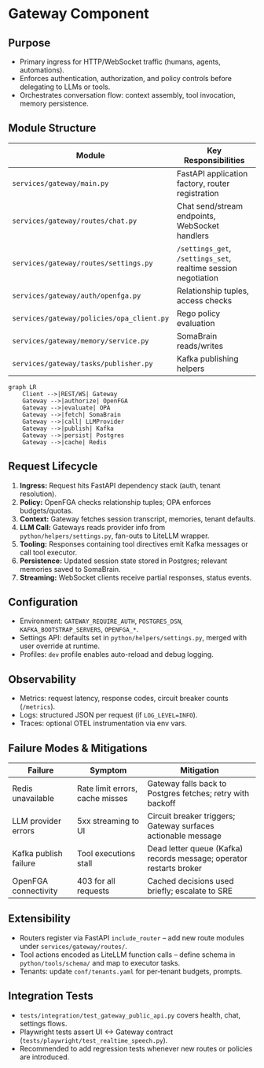 # Gateway Component

## Purpose
- Primary ingress for HTTP/WebSocket traffic (humans, agents, automations).
- Enforces authentication, authorization, and policy controls before delegating to LLMs or tools.
- Orchestrates conversation flow: context assembly, tool invocation, memory persistence.

## Module Structure

| Module | Key Responsibilities |
| --- | --- |
| `services/gateway/main.py` | FastAPI application factory, router registration |
| `services/gateway/routes/chat.py` | Chat send/stream endpoints, WebSocket handlers |
| `services/gateway/routes/settings.py` | `/settings_get`, `/settings_set`, realtime session negotiation |
| `services/gateway/auth/openfga.py` | Relationship tuples, access checks |
| `services/gateway/policies/opa_client.py` | Rego policy evaluation |
| `services/gateway/memory/service.py` | SomaBrain reads/writes |
| `services/gateway/tasks/publisher.py` | Kafka publishing helpers |

```mermaid
graph LR
    Client -->|REST/WS| Gateway
    Gateway -->|authorize| OpenFGA
    Gateway -->|evaluate| OPA
    Gateway -->|fetch| SomaBrain
    Gateway -->|call| LLMProvider
    Gateway -->|publish| Kafka
    Gateway -->|persist| Postgres
    Gateway -->|cache| Redis
```

## Request Lifecycle

1. **Ingress:** Request hits FastAPI dependency stack (auth, tenant resolution).
2. **Policy:** OpenFGA checks relationship tuples; OPA enforces budgets/quotas.
3. **Context:** Gateway fetches session transcript, memories, tenant defaults.
4. **LLM Call:** Gateways reads provider info from `python/helpers/settings.py`, fan-outs to LiteLLM wrapper.
5. **Tooling:** Responses containing tool directives emit Kafka messages or call tool executor.
6. **Persistence:** Updated session state stored in Postgres; relevant memories saved to SomaBrain.
7. **Streaming:** WebSocket clients receive partial responses, status events.

## Configuration

- Environment: `GATEWAY_REQUIRE_AUTH`, `POSTGRES_DSN`, `KAFKA_BOOTSTRAP_SERVERS`, `OPENFGA_*`.
- Settings API: defaults set in `python/helpers/settings.py`, merged with user override at runtime.
- Profiles: `dev` profile enables auto-reload and debug logging.

## Observability

- Metrics: request latency, response codes, circuit breaker counts (`/metrics`).
- Logs: structured JSON per request (if `LOG_LEVEL=INFO`).
- Traces: optional OTEL instrumentation via env vars.

## Failure Modes & Mitigations

| Failure | Symptom | Mitigation |
| --- | --- | --- |
| Redis unavailable | Rate limit errors, cache misses | Gateway falls back to Postgres fetches; retry with backoff |
| LLM provider errors | 5xx streaming to UI | Circuit breaker triggers; Gateway surfaces actionable message |
| Kafka publish failure | Tool executions stall | Dead letter queue (Kafka) records message; operator restarts broker |
| OpenFGA connectivity | 403 for all requests | Cached decisions used briefly; escalate to SRE |

## Extensibility

- Routers register via FastAPI `include_router` – add new route modules under `services/gateway/routes/`.
- Tool actions encoded as LiteLLM function calls – define schema in `python/tools/schema/` and map to executor tasks.
- Tenants: update `conf/tenants.yaml` for per-tenant budgets, prompts.

## Integration Tests

- `tests/integration/test_gateway_public_api.py` covers health, chat, settings flows.
- Playwright tests assert UI <-> Gateway contract (`tests/playwright/test_realtime_speech.py`).
- Recommended to add regression tests whenever new routes or policies are introduced.
